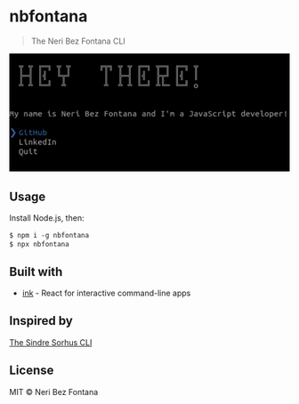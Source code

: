 # nbfontana

> The Neri Bez Fontana CLI

<img src="screenshot.png" width="752">


## Usage

Install Node.js, then:

```
$ npm i -g nbfontana
$ npx nbfontana
```


## Built with

- [ink](https://github.com/vadimdemedes/ink) - React for interactive command-line apps


## Inspired by

[The Sindre Sorhus CLI](https://github.com/sindresorhus/sindresorhus)

## License

MIT © Neri Bez Fontana
